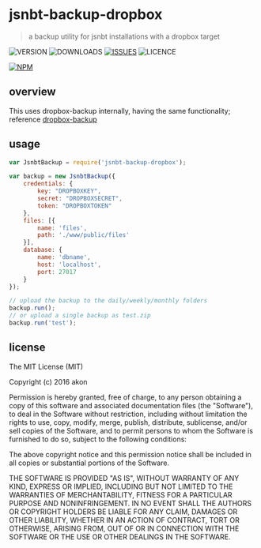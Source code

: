 # jsnbt-backup-dropbox
> a backup utility for jsnbt installations with a dropbox target

![VERSION](https://img.shields.io/npm/v/jsnbt-backup-dropbox.svg)
![DOWNLOADS](https://img.shields.io/npm/dt/jsnbt-backup-dropbox.svg)
[![ISSUES](https://img.shields.io/github/issues-raw/akonoupakis/jsnbt-backup-dropbox.svg)](https://github.com/akonoupakis/jsnbt-backup-dropbox/issues)
![LICENCE](https://img.shields.io/npm/l/jsnbt-backup-dropbox.svg)

[![NPM](https://nodei.co/npm/jsnbt-backup-dropbox.png?downloads=true)](https://nodei.co/npm/jsnbt-backup-dropbox/)

## overview

This uses dropbox-backup internally, having the same functionality;
reference [dropbox-backup](https://www.npmjs.com/package/dropbox-backup)

## usage

```js
var JsnbtBackup = require('jsnbt-backup-dropbox');

var backup = new JsnbtBackup({
    credentials: {
        key: "DROPBOXKEY",
        secret: "DROPBOXSECRET",
        token: "DROPBOXTOKEN"
    },
    files: [{
        name: 'files',
        path: './www/public/files'
    }],
    database: {
        name: 'dbname',
        host: 'localhost',
        port: 27017
    }
});

// upload the backup to the daily/weekly/monthly folders
backup.run();
// or upload a single backup as test.zip 
backup.run('test');
```


## license

The MIT License (MIT)

Copyright (c) 2016 akon

Permission is hereby granted, free of charge, to any person obtaining a copy
of this software and associated documentation files (the "Software"), to deal
in the Software without restriction, including without limitation the rights
to use, copy, modify, merge, publish, distribute, sublicense, and/or sell
copies of the Software, and to permit persons to whom the Software is
furnished to do so, subject to the following conditions:

The above copyright notice and this permission notice shall be included in
all copies or substantial portions of the Software.

THE SOFTWARE IS PROVIDED "AS IS", WITHOUT WARRANTY OF ANY KIND, EXPRESS OR
IMPLIED, INCLUDING BUT NOT LIMITED TO THE WARRANTIES OF MERCHANTABILITY,
FITNESS FOR A PARTICULAR PURPOSE AND NONINFRINGEMENT. IN NO EVENT SHALL THE
AUTHORS OR COPYRIGHT HOLDERS BE LIABLE FOR ANY CLAIM, DAMAGES OR OTHER
LIABILITY, WHETHER IN AN ACTION OF CONTRACT, TORT OR OTHERWISE, ARISING FROM,
OUT OF OR IN CONNECTION WITH THE SOFTWARE OR THE USE OR OTHER DEALINGS IN
THE SOFTWARE.
